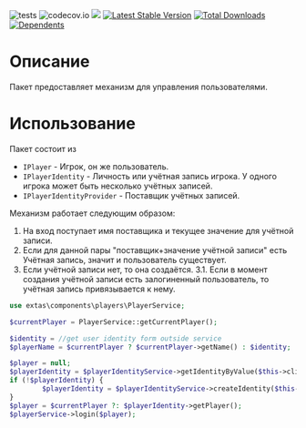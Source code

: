 ![tests](https://github.com/jeyroik/extas-players/workflows/PHP%20Composer/badge.svg?branch=master&event=push)
![codecov.io](https://codecov.io/gh/jeyroik/extas-players/coverage.svg?branch=master)
<a href="https://codeclimate.com/github/jeyroik/extas-players/maintainability"><img src="https://api.codeclimate.com/v1/badges/08920d1c20f45b540a2c/maintainability" /></a>
[![Latest Stable Version](https://poser.pugx.org/jeyroik/extas-players/v)](//packagist.org/packages/jeyroik/extas-players)
[![Total Downloads](https://poser.pugx.org/jeyroik/extas-players/downloads)](//packagist.org/packages/jeyroik/extas-players)
[![Dependents](https://poser.pugx.org/jeyroik/extas-players/dependents)](//packagist.org/packages/jeyroik/extas-players)

# Описание

Пакет предоставляет механизм для управления пользователями.

# Использование

Пакет состоит из

- `IPlayer` - Игрок, он же пользователь.
- `IPlayerIdentity` - Личность или учётная запись игрока. У одного игрока может быть несколько учётных записей.
- `IPlayerIdentityProvider` - Поставщик учётных записей.

Механизм работает следующим образом:

1. На вход поступает имя поставщика и текущее значение для учётной записи.
2. Если для данной пары "поставщик+значение учётной записи" есть Учётная запись, значит и пользователь существует.
3. Если учётной записи нет, то она создаётся.
3.1. Если в момент создания учётной записи есть залогиненный пользователь, то учётная запись привязывается к нему.

```php
use extas\components\players\PlayerService;

$currentPlayer = PlayerService::getCurrentPlayer();

$identity = //get user identity form outside service
$playerName = $currentPlayer ? $currentPlayer->getName() : $identity;

$player = null;
$playerIdentity = $playerIdentityService->getIdentityByValue($this->client->getId(), $identity);
if (!$playerIdentity) {
        $playerIdentity = $playerIdentityService->createIdentity($this->client->getProvider(), $playerName, $identity) ;
}      
$player = $currentPlayer ?: $playerIdentity->getPlayer();
$playerService->login($player);
```